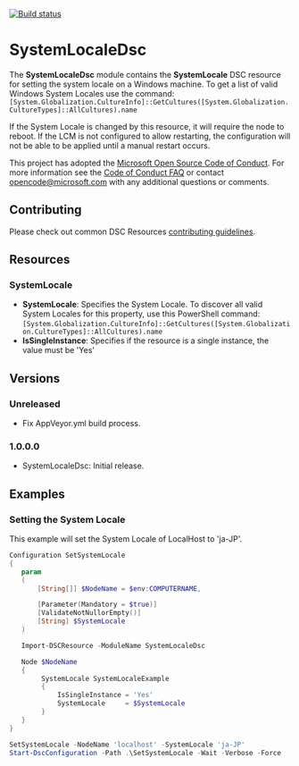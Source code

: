 [![Build status](https://ci.appveyor.com/api/projects/status/6fc4k4ef9isqsu6m?svg=true)](https://ci.appveyor.com/project/PlagueHO/systemlocaledsc)


# SystemLocaleDsc

The **SystemLocaleDsc** module contains the **SystemLocale** DSC resource for setting the system locale on a Windows machine.
To get a list of valid Windows System Locales use the command:
`[System.Globalization.CultureInfo]::GetCultures([System.Globalization.CultureTypes]::AllCultures).name`

If the System Locale is changed by this resource, it will require the node to reboot.
If the LCM is not configured to allow restarting, the configuration will not be able to be applied
until a manual restart occurs.

This project has adopted the [Microsoft Open Source Code of Conduct](https://opensource.microsoft.com/codeofconduct/).
For more information see the [Code of Conduct FAQ](https://opensource.microsoft.com/codeofconduct/faq/) or contact [opencode@microsoft.com](mailto:opencode@microsoft.com) with any additional questions or comments.

## Contributing

Please check out common DSC Resources [contributing guidelines](https://github.com/PowerShell/DscResource.Kit/blob/master/CONTRIBUTING.md).


## Resources

### SystemLocale

* **SystemLocale**: Specifies the System Locale. To discover all valid System Locales for this property, use this PowerShell command: `[System.Globalization.CultureInfo]::GetCultures([System.Globalization.CultureTypes]::AllCultures).name`
* **IsSingleInstance**: Specifies if the resource is a single instance, the value must be 'Yes'

## Versions

### Unreleased

* Fix AppVeyor.yml build process.

### 1.0.0.0

* SystemLocaleDsc: Initial release.

## Examples

### Setting the System Locale

This example will set the System Locale of LocalHost to 'ja-JP'.

```powershell
Configuration SetSystemLocale
{
   param
   (
       [String[]] $NodeName = $env:COMPUTERNAME,

       [Parameter(Mandatory = $true)]
       [ValidateNotNullorEmpty()]
       [String] $SystemLocale
   )

   Import-DSCResource -ModuleName SystemLocaleDsc

   Node $NodeName
   {
        SystemLocale SystemLocaleExample
        {
            IsSingleInstance = 'Yes'
            SystemLocale     = $SystemLocale
        }
   }
}

SetSystemLocale -NodeName 'localhost' -SystemLocale 'ja-JP'
Start-DscConfiguration -Path .\SetSystemLocale -Wait -Verbose -Force
```
